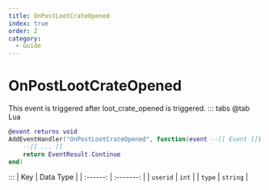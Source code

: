 ```yaml
---
title: OnPostLootCrateOpened
index: true
order: 2
category:
  - Guide
---
```


# OnPostLootCrateOpened
This event is triggered after loot_crate_opened is triggered.
::: tabs
@tab Lua
```lua
@event returns void
AddEventHandler("OnPostLootCrateOpened", function(event --[[ Event ]])
    --[[ ... ]]
    return EventResult.Continue
end)
```

:::
|    Key   | Data Type |
| :------: | :-------: |
| `userid` |   `int`   |
|  `type`  |  `string` |